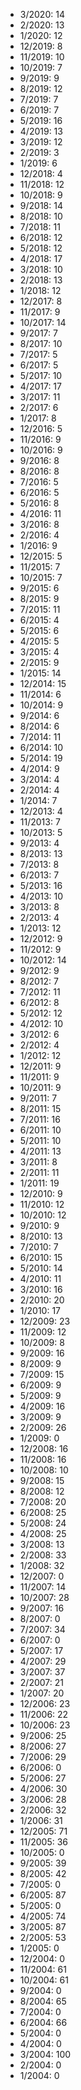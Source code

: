 *  3/2020: 14
*  2/2020: 13
*  1/2020: 12
*  12/2019: 8
*  11/2019: 10
*  10/2019: 7
*  9/2019: 9
*  8/2019: 12
*  7/2019: 7
*  6/2019: 7
*  5/2019: 16
*  4/2019: 13
*  3/2019: 12
*  2/2019: 3
*  1/2019: 6
*  12/2018: 4
*  11/2018: 12
*  10/2018: 9
*  9/2018: 14
*  8/2018: 10
*  7/2018: 11
*  6/2018: 12
*  5/2018: 12
*  4/2018: 17
*  3/2018: 10
*  2/2018: 13
*  1/2018: 12
*  12/2017: 8
*  11/2017: 9
*  10/2017: 14
*  9/2017: 7
*  8/2017: 10
*  7/2017: 5
*  6/2017: 5
*  5/2017: 10
*  4/2017: 17
*  3/2017: 11
*  2/2017: 6
*  1/2017: 8
*  12/2016: 5
*  11/2016: 9
*  10/2016: 9
*  9/2016: 8
*  8/2016: 8
*  7/2016: 5
*  6/2016: 5
*  5/2016: 8
*  4/2016: 11
*  3/2016: 8
*  2/2016: 4
*  1/2016: 9
*  12/2015: 5
*  11/2015: 7
*  10/2015: 7
*  9/2015: 6
*  8/2015: 9
*  7/2015: 11
*  6/2015: 4
*  5/2015: 6
*  4/2015: 5
*  3/2015: 4
*  2/2015: 9
*  1/2015: 14
*  12/2014: 15
*  11/2014: 6
*  10/2014: 9
*  9/2014: 6
*  8/2014: 6
*  7/2014: 11
*  6/2014: 10
*  5/2014: 19
*  4/2014: 9
*  3/2014: 4
*  2/2014: 4
*  1/2014: 7
*  12/2013: 4
*  11/2013: 7
*  10/2013: 5
*  9/2013: 4
*  8/2013: 13
*  7/2013: 8
*  6/2013: 7
*  5/2013: 16
*  4/2013: 10
*  3/2013: 8
*  2/2013: 4
*  1/2013: 12
*  12/2012: 9
*  11/2012: 9
*  10/2012: 14
*  9/2012: 9
*  8/2012: 7
*  7/2012: 11
*  6/2012: 8
*  5/2012: 12
*  4/2012: 10
*  3/2012: 6
*  2/2012: 4
*  1/2012: 12
*  12/2011: 9
*  11/2011: 9
*  10/2011: 9
*  9/2011: 7
*  8/2011: 15
*  7/2011: 16
*  6/2011: 10
*  5/2011: 10
*  4/2011: 13
*  3/2011: 8
*  2/2011: 11
*  1/2011: 19
*  12/2010: 9
*  11/2010: 12
*  10/2010: 12
*  9/2010: 9
*  8/2010: 13
*  7/2010: 7
*  6/2010: 15
*  5/2010: 14
*  4/2010: 11
*  3/2010: 16
*  2/2010: 20
*  1/2010: 17
*  12/2009: 23
*  11/2009: 12
*  10/2009: 8
*  9/2009: 16
*  8/2009: 9
*  7/2009: 15
*  6/2009: 9
*  5/2009: 9
*  4/2009: 16
*  3/2009: 9
*  2/2009: 26
*  1/2009: 0
*  12/2008: 16
*  11/2008: 16
*  10/2008: 10
*  9/2008: 15
*  8/2008: 12
*  7/2008: 20
*  6/2008: 25
*  5/2008: 24
*  4/2008: 25
*  3/2008: 13
*  2/2008: 33
*  1/2008: 32
*  12/2007: 0
*  11/2007: 14
*  10/2007: 28
*  9/2007: 16
*  8/2007: 0
*  7/2007: 34
*  6/2007: 0
*  5/2007: 17
*  4/2007: 29
*  3/2007: 37
*  2/2007: 21
*  1/2007: 20
*  12/2006: 23
*  11/2006: 22
*  10/2006: 23
*  9/2006: 25
*  8/2006: 27
*  7/2006: 29
*  6/2006: 0
*  5/2006: 27
*  4/2006: 30
*  3/2006: 28
*  2/2006: 32
*  1/2006: 31
*  12/2005: 71
*  11/2005: 36
*  10/2005: 0
*  9/2005: 39
*  8/2005: 42
*  7/2005: 0
*  6/2005: 87
*  5/2005: 0
*  4/2005: 74
*  3/2005: 87
*  2/2005: 53
*  1/2005: 0
*  12/2004: 0
*  11/2004: 61
*  10/2004: 61
*  9/2004: 0
*  8/2004: 65
*  7/2004: 0
*  6/2004: 66
*  5/2004: 0
*  4/2004: 0
*  3/2004: 100
*  2/2004: 0
*  1/2004: 0